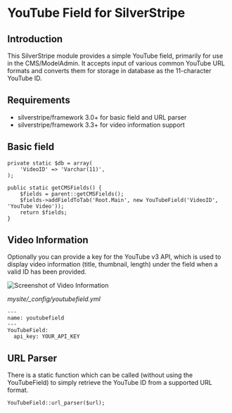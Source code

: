 # YouTube Field for SilverStripe

## Introduction

This SilverStripe module provides a simple YouTube field, primarily for use in the CMS/ModelAdmin. It accepts input of
various common YouTube URL formats and converts them for storage in database as the 11-character YouTube ID.

## Requirements

 * silverstripe/framework 3.0+ for basic field and URL parser
 * silverstripe/framework 3.3+ for video information support

## Basic field

    private static $db = array(
        'VideoID' => 'Varchar(11)',
    );

    public static getCMSFields() {
        $fields = parent::getCMSFields();
        $fields->addFieldToTab('Root.Main', new YouTubeField('VideoID', 'YouTube Video'));
        return $fields;
    }

## Video Information

Optionally you can provide a key for the YouTube v3 API, which is used to display video information (title, thumbnail,
length) under the field when a valid ID has been provided.

![Screenshot of Video Information](https://cloud.githubusercontent.com/assets/1176635/10863696/39612420-803c-11e5-8940-95e190c06545.png)

*mysite/_config/youtubefield.yml*

	---
	name: youtubefield
	---
	YouTubeField:
	  api_key: YOUR_API_KEY

## URL Parser

There is a static function which can be called (without using the YouTubeField) to simply retrieve the YouTube ID from
a supported URL format.

	YouTubeField::url_parser($url);
